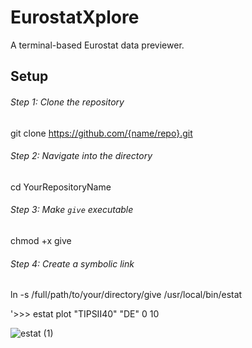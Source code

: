# EurostatXplore
A terminal-based Eurostat data previewer.


## Setup


###### Step 1: Clone the repository
git clone https://github.com/{name/repo}.git

###### Step 2: Navigate into the directory
cd YourRepositoryName

###### Step 3: Make `give` executable
chmod +x give

###### Step 4: Create a symbolic link
ln -s /full/path/to/your/directory/give /usr/local/bin/estat

'>>> estat plot "TIPSII40" "DE" 0 10 </br>

![estat (1)](https://github.com/ssdrf/EurostatXplore/assets/138875022/1e788f3e-ad8b-43ec-8c40-d3c5c455e14a)

